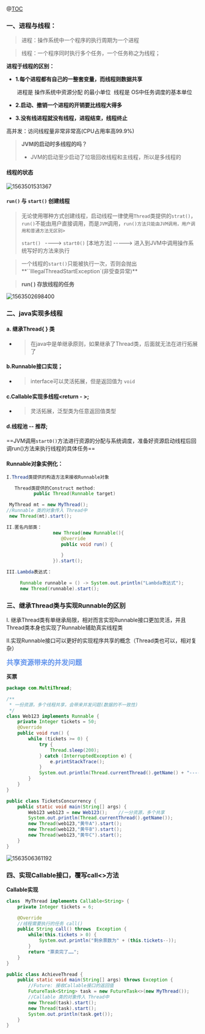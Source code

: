 @[TOC](线程)

### 一、进程与线程：

> 进程：操作系统中一个程序的执行周期为一个进程

> 线程：一个程序同时执行多个任务，一个任务称之为线程；

**进程于线程的区别：**

- **1.每个进程都有自己的一整套变量，而线程则数据共享**
  
   ​    进程是 操作系统中资源分配 的最小单位
   ​    线程是 OS中任务调度的基本单位
   
- **2.启动、撤销一个进程的开销要比线程大得多**

- **3.没有线进程就没有线程，进程结束，线程终止**

高并发：访问线程量非常非常高(CPU占用率高99.9%)

> **JVM的启动时多线程的吗？**
>
> - JVM的启动至少启动了垃圾回收线程和主线程，所以是多线程的

#### 线程的状态

![1563501531367](C:\Users\j2726\AppData\Roaming\Typora\typora-user-images\1563501531367.png)

#### `run()` 与 `start()` 创建线程

> 无论使用哪种方式创建线程，启动线程一律使用`Thread`类提供的`strat()`，`run()`不能由用户直接调用，而是`JVM`调用，`run()方法只能由JVM调用，用户调用和普通方法无区别>`
>
> `start() ` ---->  `start0()`  [本地方法]  ----->  进入到JVM中调用操作系统写好的方法来执行

> 一个线程的`start()`只能被执行一次，否则会抛出**``IllegalThreadStartException`(非受查异常)**

> **run( ) 存放线程的任务**

![1563502698400](C:\Users\j2726\AppData\Roaming\Typora\typora-user-images\1563502698400.png)

### 二、java实现多线程

#### a. 继承Thread{ } 类

- > 在java中是单继承原则，如果继承了Thread类，后面就无法在进行拓展了

#### **b.Runnable接口实现；**

- > interface可以灵活拓展，但是返回值为 `void`

#### c.Callable实现多线程<return - >;

- > 灵活拓展，泛型类为任意返回值类型

#### d.线程池 -- 推荐;



==JVM调用`start0()`方法进行资源的分配与系统调度，准备好资源启动线程后回调run()方法来执行线程的具体任务==



#### Runnable对象实例化：  

```java
I.Thread类提供的构造方法来接收Runnable对象

   Thread类提供的Construct method:
          public Thread(Runnable target)

 MyThread mt = new MyThread();
//Runnable 类的对象传入 Thread中
 new Thread(mt).start();

II.匿名内部类：
                 new Thread(new Runnable(){
                 	@Override
                 	public void run() {

                 	}
                 }).start();

III.Lambda表达式：

     Runnable runnable = () -> System.out.println("Lambda表达式");
     new Thread(runnable).start();
```


### 三、继承Thread类与实现Runnable的区别

I. 继承Thread类有单继承局限，相对而言实现Runnable接口更加灵活，并且Thread类本身也实现了Runnable辅助真实线程类

II.实现Runnable接口可以更好的实现程序共享的概念（Thread类也可以，相对复杂）



<font color=#6495ED size=4>**共享资源带来的并发问题**</font>

**买票**

```java
package com.MultiThread;

/**
 * 一份资源，多个线程共享，会带来并发问题(数据的不一致性)
 */
class Web123 implements Runnable {
    private Integer tickets = 50;
    @Override
    public void run() {
        while (tickets >= 0) {
            try {
                Thread.sleep(200);
            } catch (InterruptedException e) {
                e.printStackTrace();
            }
            System.out.println(Thread.currentThread().getName() + "---->" + tickets--);
        }
    }
}

public class TicketsConcurrency {
    public static void main(String[] args) {
        Web123 web123 = new Web123();    //一分资源，多个共享
        System.out.println(Thread.currentThread().getName());
        new Thread(web123,"黄牛A").start();
        new Thread(web123,"黄牛B").start();
        new Thread(web123,"黄牛C").start();
    }
}

```

![1563506361192](C:\Users\j2726\AppData\Roaming\Typora\typora-user-images\1563506361192.png)

### 四、实现Callable接口，覆写call<>方法

**Callable实现**

```java
class  MyThread implements Callable<String> {
    private Integer tickets = 6;

    @Override
    //线程需要执行的任务 call()
    public String call() throws  Exception {
        while(this.tickets > 0) {
            System.out.println("剩余票数为" + (this.tickets--));
        }
        return "票卖完了……";
    }
}

public class AchieveThread {
    public static void main(String[] args) throws Exception {
        //Future: 接收Callable接口的返回值
        FutureTask<String> task = new FutureTask<>(new MyThread());
        //Callable 类的对象传入 Thread中
        new Thread(task).start();
        new Thread(task).start();
        System.out.println(task.get());
    }
}
```





